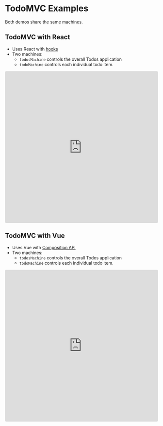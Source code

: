 # TodoMVC Examples

Both demos share the same machines.

## TodoMVC with React

- Uses React with [hooks](https://reactjs.org/hooks)
- Two machines:
  - `todosMachine` controls the overall Todos application
  - `todoMachine` controls each individual todo item.

<iframe src="https://codesandbox.io/embed/33wr94qv1" style="width:100%; height:500px; border:0; border-radius: 4px; overflow:hidden;" sandbox="allow-modals allow-forms allow-popups allow-scripts allow-same-origin"></iframe>

## TodoMVC with Vue

- Uses Vue with [Composition API](https://vue-composition-api-rfc.netlify.com/)
- Two machines:
  - `todosMachine` controls the overall Todos application
  - `todoMachine` controls each individual todo item.

<iframe src="https://codesandbox.io/embed/blue-fire-zd796" style="width:100%; height:500px; border:0; border-radius: 4px; overflow:hidden;" sandbox="allow-modals allow-forms allow-popups allow-scripts allow-same-origin"></iframe>
